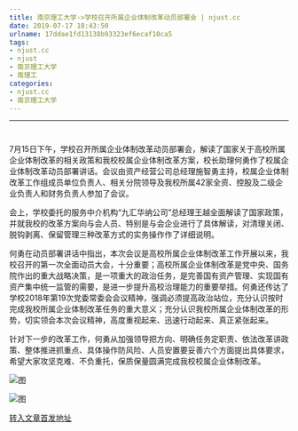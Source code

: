 ```yaml
---
title: 南京理工大学->学校召开所属企业体制改革动员部署会 | njust.cc
date: 2019-07-17 18:43:50
urlname: 17ddae1fd13138b93323ef6ecaf10ca5
tags: 
- njust.cc
- njust
- 南京理工大学
- 南理工
categories:
- njust.cc
- 南京理工大学
---
```



****

# 

7月15日下午，学校召开所属企业体制改革动员部署会，解读了国家关于高校所属企业体制改革的相关政策和我校校属企业体制改革方案，校长助理何勇作了校属企业体制改革动员部署讲话。会议由资产经营公司总经理施智勇主持，校属企业体制改革工作组成员单位负责人、相关分院领导及我校所属42家全资、控股及二级企业负责人和财务负责人参加了会议。

会上，学校委托的服务中介机构“九汇华纳公司”总经理王越全面解读了国家政策，并就我校的改革方案向与会人员、特别是与会企业进行了具体解读，对清理关闭、脱钩剥离、保留管理三种改革方式的实务操作作了详细说明。

何勇在动员部署讲话中指出，本次会议是高校所属企业体制改革工作开展以来，我校召开的第一次全面动员大会，十分重要；高校所属企业体制改革是党中央、国务院作出的重大战略决策，是一项重大的政治任务，是完善国有资产管理、实现国有资产集中统一监管的需要，是进一步提升高校治理能力的重要举措。何勇还传达了学校2018年第19次党委常委会会议精神，强调必须提高政治站位，充分认识按时完成我校所属企业体制改革任务的重大意义；充分认识我校所属企业体制改革的形势，切实领会本次会议精神，高度重视起来、迅速行动起来、真正紧张起来。

针对下一步的改革工作，何勇从加强领导把方向、明确任务定职责、依法改革讲政策、整体推进抓重点、具体操作防风险、人员安置要妥善六个方面提出具体要求，希望大家攻坚克难、不负重托，保质保量圆满完成我校校属企业体制改革。



![图](http://zs.njust.edu.cn/_upload/article/images/8b/e4/bc0608964cc5b3980c2fd2141b1b/9b7228e5-9c1e-46aa-a78e-3c5d3a5e7fe8.png)

![图](http://zs.njust.edu.cn/_upload/article/images/8b/e4/bc0608964cc5b3980c2fd2141b1b/b5d3b535-1196-4796-9207-ef98fdee9e20.png)

[转入文章首发地址](http://zs.njust.edu.cn/20/83/c4621a204931/page.htm)